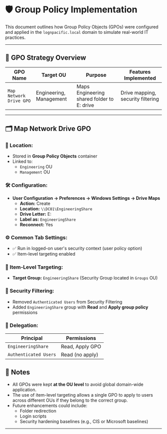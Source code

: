 # 🛡️ Group Policy Implementation

This document outlines how Group Policy Objects (GPOs) were configured and applied in the `lognpacific.local` domain to simulate real-world IT practices.

---

## 🧠 GPO Strategy Overview

| GPO Name                  | Target OU       | Purpose                                      | Features Implemented                         |
|--------------------------|------------------|----------------------------------------------|----------------------------------------------|
| `Map Network Drive GPO`  | Engineering, Management | Maps Engineering shared folder to E: drive | Drive mapping, security filtering            |

---

## 🗂️ Map Network Drive GPO

### 📍 Location:
- Stored in **Group Policy Objects** container
- Linked to:
  - `Engineering` OU
  - `Management` OU

### 🛠️ Configuration:
- **User Configuration → Preferences → Windows Settings → Drive Maps**
  - **Action:** Create
  - **Location:** `\\DC01\EngineeringShare`
  - **Drive Letter:** E:
  - **Label as:** `EngineeringShare`
  - **Reconnect:** Yes

### ⚙️ Common Tab Settings:
- ✅ Run in logged-on user's security context (user policy option)
- ✅ Item-level targeting enabled

### 🎯 Item-Level Targeting:
- **Target Group:** `EngineeringShare` (Security Group located in `Groups` OU)

### 🔐 Security Filtering:
- Removed `Authenticated Users` from Security Filtering
- Added `EngineeringShare` group with **Read** and **Apply group policy** permissions

### 📎 Delegation:
| Principal        | Permissions         |
|------------------|---------------------|
| `EngineeringShare` | Read, Apply GPO     |
| `Authenticated Users` | Read (no apply) |

## 📌 Notes

- All GPOs were kept **at the OU level** to avoid global domain-wide application.
- The use of item-level targeting allows a single GPO to apply to users across different OUs if they belong to the correct group.
- Future enhancements could include:
  - Folder redirection
  - Login scripts
  - Security hardening baselines (e.g., CIS or Microsoft baselines)

---

